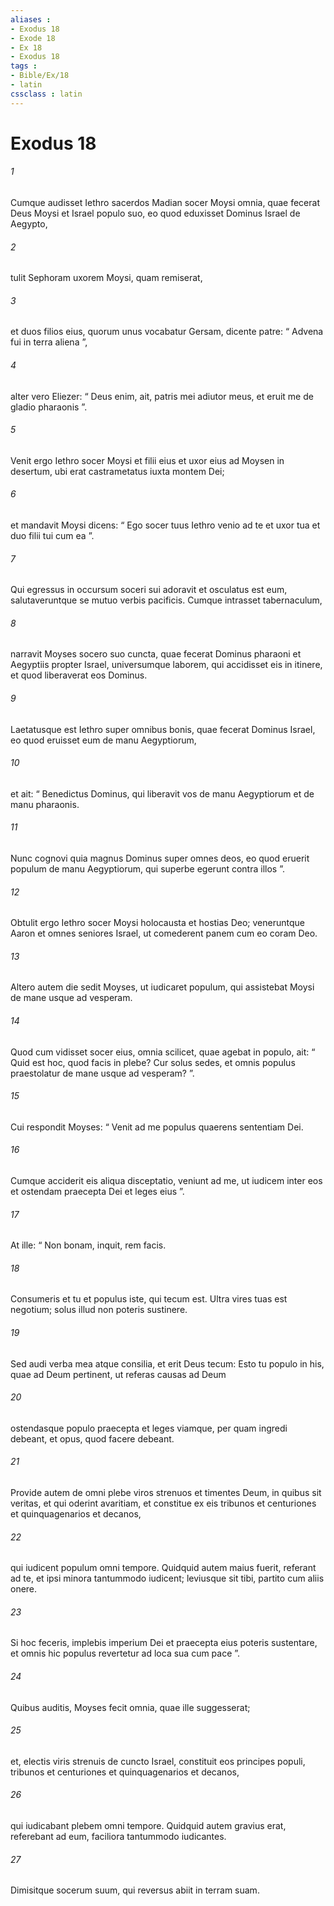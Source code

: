 ```yaml
---
aliases : 
- Exodus 18
- Exode 18
- Ex 18
- Exodus 18
tags : 
- Bible/Ex/18
- latin
cssclass : latin
---
```


# Exodus 18

###### 1
Cumque audisset Iethro sacerdos Madian socer Moysi omnia, quae fecerat Deus Moysi et Israel populo suo, eo quod eduxisset Dominus Israel de Aegypto, 
###### 2
tulit Sephoram uxorem Moysi, quam remiserat, 
###### 3
et duos filios eius, quorum unus vocabatur Gersam, dicente patre: “ Advena fui in terra aliena ”, 
###### 4
alter vero Eliezer: “ Deus enim, ait, patris mei adiutor meus, et eruit me de gladio pharaonis ”. 
###### 5
Venit ergo Iethro socer Moysi et filii eius et uxor eius ad Moysen in desertum, ubi erat castrametatus iuxta montem Dei; 
###### 6
et mandavit Moysi dicens: “ Ego socer tuus Iethro venio ad te et uxor tua et duo filii tui cum ea ”.
###### 7
Qui egressus in occursum soceri sui adoravit et osculatus est eum, salutaveruntque se mutuo verbis pacificis. Cumque intrasset tabernaculum, 
###### 8
narravit Moyses socero suo cuncta, quae fecerat Dominus pharaoni et Aegyptiis propter Israel, universumque laborem, qui accidisset eis in itinere, et quod liberaverat eos Dominus. 
###### 9
Laetatusque est Iethro super omnibus bonis, quae fecerat Dominus Israel, eo quod eruisset eum de manu Aegyptiorum, 
###### 10
et ait: “ Benedictus Dominus, qui liberavit vos de manu Aegyptiorum et de manu pharaonis. 
###### 11
Nunc cognovi quia magnus Dominus super omnes deos, eo quod eruerit populum de manu Aegyptiorum, qui superbe egerunt contra illos ”. 
###### 12
Obtulit ergo Iethro socer Moysi holocausta et hostias Deo; veneruntque Aaron et omnes seniores Israel, ut comederent panem cum eo coram Deo.
###### 13
Altero autem die sedit Moyses, ut iudicaret populum, qui assistebat Moysi de mane usque ad vesperam. 
###### 14
Quod cum vidisset socer eius, omnia scilicet, quae agebat in populo, ait: “ Quid est hoc, quod facis in plebe? Cur solus sedes, et omnis populus praestolatur de mane usque ad vesperam? ”. 
###### 15
Cui respondit Moyses: “ Venit ad me populus quaerens sententiam Dei. 
###### 16
Cumque acciderit eis aliqua disceptatio, veniunt ad me, ut iudicem inter eos et ostendam praecepta Dei et leges eius ”. 
###### 17
At ille: “ Non bonam, inquit, rem facis. 
###### 18
Consumeris et tu et populus iste, qui tecum est. Ultra vires tuas est negotium; solus illud non poteris sustinere. 
###### 19
Sed audi verba mea atque consilia, et erit Deus tecum: Esto tu populo in his, quae ad Deum pertinent, ut referas causas ad Deum 
###### 20
ostendasque populo praecepta et leges viamque, per quam ingredi debeant, et opus, quod facere debeant. 
###### 21
Provide autem de omni plebe viros strenuos et timentes Deum, in quibus sit veritas, et qui oderint avaritiam, et constitue ex eis tribunos et centuriones et quinquagenarios et decanos, 
###### 22
qui iudicent populum omni tempore. Quidquid autem maius fuerit, referant ad te, et ipsi minora tantummodo iudicent; leviusque sit tibi, partito cum aliis onere. 
###### 23
Si hoc feceris, implebis imperium Dei et praecepta eius poteris sustentare, et omnis hic populus revertetur ad loca sua cum pace ”.
###### 24
Quibus auditis, Moyses fecit omnia, quae ille suggesserat; 
###### 25
et, electis viris strenuis de cuncto Israel, constituit eos principes populi, tribunos et centuriones et quinquagenarios et decanos, 
###### 26
qui iudicabant plebem omni tempore. Quidquid autem gravius erat, referebant ad eum, faciliora tantummodo iudicantes. 
###### 27
Dimisitque socerum suum, qui reversus abiit in terram suam.
